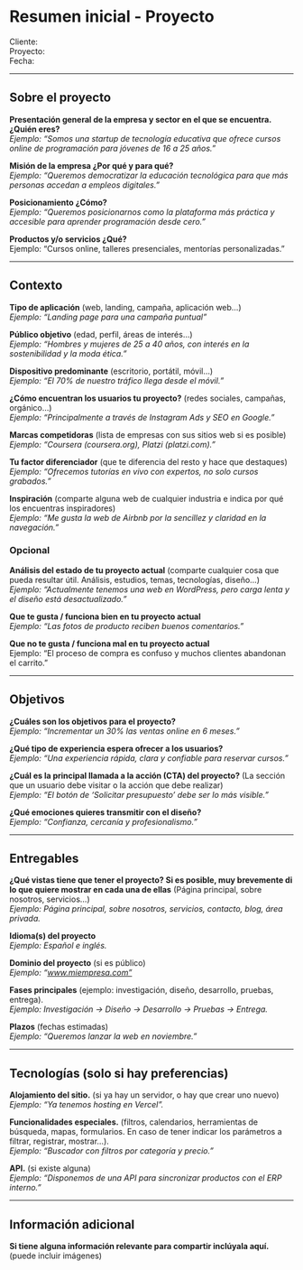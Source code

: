 # Resumen inicial \- Proyecto

Cliente:  
Proyecto:  
Fecha:

---

## Sobre el proyecto

**Presentación general de la empresa y sector en el que se encuentra. ¿Quién eres?**  
*Ejemplo: “Somos una startup de tecnología educativa que ofrece cursos online de programación para jóvenes de 16 a 25 años.”*

**Misión de la empresa ¿Por qué y para qué?**  
*Ejemplo: “Queremos democratizar la educación tecnológica para que más personas accedan a empleos digitales.”*

**Posicionamiento ¿Cómo?**  
*Ejemplo: “Queremos posicionarnos como la plataforma más práctica y accesible para aprender programación desde cero.”*

**Productos y/o servicios ¿Qué?**  
Ejemplo: “Cursos online, talleres presenciales, mentorías personalizadas.”

---

## Contexto

**Tipo de aplicación** (web, landing, campaña, aplicación web…)  
*Ejemplo: “Landing page para una campaña puntual”* 

**Público objetivo** (edad, perfil, áreas de interés...)  
*Ejemplo: “Hombres y mujeres de 25 a 40 años, con interés en la sostenibilidad y la moda ética.”*

**Dispositivo predominante** (escritorio, portátil, móvil…)  
*Ejemplo: “El 70% de nuestro tráfico llega desde el móvil.”*

**¿Cómo encuentran los usuarios tu proyecto?** (redes sociales, campañas, orgánico…)  
*Ejemplo: “Principalmente a través de Instagram Ads y SEO en Google.”*

**Marcas competidoras** (lista de empresas con sus sitios web si es posible)  
*Ejemplo: “Coursera (coursera.org), Platzi (platzi.com).”*

**Tu factor diferenciador** (que te diferencia del resto y hace que destaques)  
*Ejemplo: “Ofrecemos tutorías en vivo con expertos, no solo cursos grabados.”*

**Inspiración** (comparte alguna web de cualquier industria e indica por qué los encuentras inspiradores)  
*Ejemplo: “Me gusta la web de Airbnb por la sencillez y claridad en la navegación.”*

### **Opcional**

**Análisis del estado de tu proyecto actual** (comparte cualquier cosa que pueda resultar útil. Análisis, estudios, temas, tecnologías, diseño…)  
*Ejemplo: “Actualmente tenemos una web en WordPress, pero carga lenta y el diseño está desactualizado.”*

**Que te gusta / funciona bien en tu proyecto actual**  
*Ejemplo: “Las fotos de producto reciben buenos comentarios.”*

**Que no te gusta / funciona mal en tu proyecto actual**  
Ejemplo: “El proceso de compra es confuso y muchos clientes abandonan el carrito.”

---

## Objetivos

**¿Cuáles son los objetivos para el proyecto?**  
*Ejemplo: “Incrementar un 30% las ventas online en 6 meses.”*

**¿Qué tipo de experiencia espera ofrecer a los usuarios?**  
*Ejemplo: “Una experiencia rápida, clara y confiable para reservar cursos.”*

**¿Cuál es la principal llamada a la acción (CTA) del proyecto?** (La sección que un usuario debe visitar o la acción que debe realizar)  
*Ejemplo: “El botón de ‘Solicitar presupuesto’ debe ser lo más visible.”*

**¿Qué emociones quieres transmitir con el diseño?**  
*Ejemplo: “Confianza, cercanía y profesionalismo.”*

---

## Entregables

**¿Qué vistas tiene que tener el proyecto? Si es posible, muy brevemente di lo que quiere mostrar en cada una de ellas** (Página principal, sobre nosotros, servicios…)  
*Ejemplo: Página principal, sobre nosotros, servicios, contacto, blog, área privada.*

**Idioma(s) del proyecto**  
*Ejemplo: Español e inglés.*

**Dominio del proyecto** (si es público)  
*Ejemplo: “www.miempresa.com”*

**Fases principales** (ejemplo: investigación, diseño, desarrollo, pruebas, entrega).  
*Ejemplo: Investigación → Diseño → Desarrollo → Pruebas → Entrega.*

**Plazos** (fechas estimadas)  
*Ejemplo: “Queremos lanzar la web en noviembre.”*

---

## Tecnologías (solo si hay preferencias)

**Alojamiento del sitio.** (si ya hay un servidor, o hay que crear uno nuevo)  
*Ejemplo: “Ya tenemos hosting en Vercel”.*

**Funcionalidades especiales.** (filtros, calendarios, herramientas de búsqueda, mapas, formularios.  En caso de tener indicar los parámetros a filtrar, registrar, mostrar…).  
*Ejemplo: “Buscador con filtros por categoría y precio.”*

**API.** (si existe alguna)  
*Ejemplo: “Disponemos de una API para sincronizar productos con el ERP interno.”*

---

## Información adicional

**Si tiene alguna información relevante para compartir inclúyala aquí.** (puede incluir imágenes)